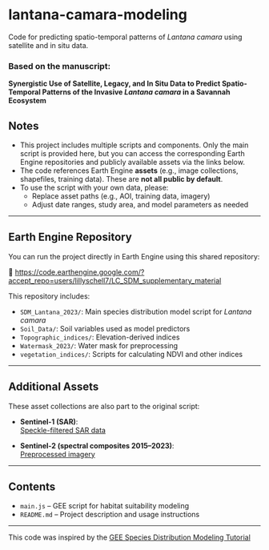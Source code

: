 # lantana-camara-modeling

Code for predicting spatio-temporal patterns of *Lantana camara* using satellite and in situ data.

### Based on the manuscript:
**Synergistic Use of Satellite, Legacy, and In Situ Data to Predict Spatio-Temporal Patterns of the Invasive *Lantana camara* in a Savannah Ecosystem**

## Notes

- This project includes multiple scripts and components. Only the main script is provided here, but you can access the corresponding Earth Engine repositories and publicly available assets via the links below.
- The code references Earth Engine **assets** (e.g., image collections, shapefiles, training data). These are **not all public by default**.
- To use the script with your own data, please:
  - Replace asset paths (e.g., AOI, training data, imagery)
  - Adjust date ranges, study area, and model parameters as needed

---

## Earth Engine Repository

You can run the project directly in Earth Engine using this shared repository:

🔗 https://code.earthengine.google.com/?accept_repo=users/lillyschell7/LC_SDM_supplementary_material

This repository includes:

- `SDM_Lantana_2023/`: Main species distribution model script for *Lantana camara*
- `Soil_Data/`: Soil variables used as model predictors
- `Topographic_indices/`: Elevation-derived indices
- `Watermask_2023/`: Water mask for preprocessing
- `vegetation_indices/`: Scripts for calculating NDVI and other indices

---

## Additional Assets

These asset collections are also  part to the original script:

- **Sentinel-1 (SAR)**:  
  [Speckle-filtered SAR data](https://code.earthengine.google.com/?asset=users/lillyschell7/Sen1_speckle_filtered)

- **Sentinel-2 (spectral composites 2015–2023)**:  
  [Preprocessed imagery](https://code.earthengine.google.com/?asset=users/lillyschell7/Spectral)

---

## Contents

- `main.js` – GEE script for habitat suitability modeling
- `README.md` – Project description and usage instructions

---



This code was inspired by the [GEE Species Distribution Modeling Tutorial](https://developers.google.com/earth-engine/tutorials/community/species-distribution-modeling)
